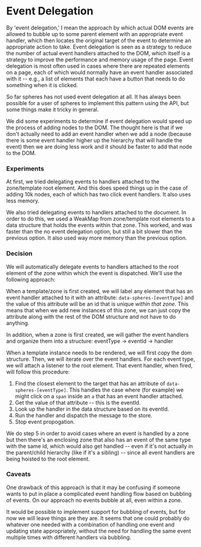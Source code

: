 # Event Delegation

By 'event delegation,' I mean the approach by which actual DOM events are
allowed to bubble up to some parent element with an appropriate event handler,
which then locates the original target of the event to determine an
appropriate action to take. Event delegation is seen as a strategy to
reduce the number of actual event handlers attached to the DOM, which itself
is a strategy to improve the performance and memory usage of the page.
Event delegation is most often used in cases where there are repeated
elements on a page, each of which would normally have an event handler
associated with it -- e.g., a list of elements that each have a button that
needs to do something when it is clicked.

So far spheres has not used event delegation at all. It has always been possible
for a user of spheres to implement this pattern using the API, but some
things make it tricky in general.

We did some experiments to determine if event delegation would speed up the
process of adding nodes to the DOM. The thought here is that if we don't
actually need to add an event handler when we add a node (because there is
some event handler higher up the hierarchy that will handle the event) then
we are doing less work and it should be faster to add that node to the DOM.

### Experiments

At first, we tried delegating events to handlers attached to the zone/template
root element. And this does speed things up in the case of adding 10k nodes,
each of which has two click event handlers. It also uses less memory.

We also tried delegating events to handlers attached to the document. In order
to do this, we used a WeakMap from zone/template root elements to a data structure
that holds the events within that zone. This worked, and was faster than the
no event delegation option, but still a bit slower than the previous option.
It also used way more memory than the previous option.

### Decision

We will automatically delegate events to handlers attached to the root element
of the zone within which the event is dispatched. We'll use the following
approach:

When a template/zone is first created, we will label any element that has an
event handler attached to it with an attribute: `data-spheres-[eventType]`
and the value of this attribute will be an id that is unique *within that zone*.
This means that when we add new instances of this zone, we can just copy
the attribute along with the rest of the DOM structure and not have to do
anything.

In addition, when a zone is first created, we will gather the event handlers
and organize them into a structure: eventType -> eventId -> handler

When a template instance needs to be rendered, we will first copy the dom
structure. Then, we will iterate over the event handlers. For each event type,
we will attach a listener to the root element. That event handler, when fired,
will follow this procedure:

1. Find the closest element to the target that has an attribute of
`data-spheres-[eventType]`. This handles the case where (for example) we might
click on a `span` inside an `a` that has an event handler attached.
2. Get the value of that attribute -- this is the eventId.
3. Look up the handler in the data structure based on its eventId.
4. Run the handler and dispatch the message to the store.
5. Stop event propogation.

We do step 5 in order to avoid cases where an event is handled by a zone but
then there's an enclosing zone that also has an event of the same type with the
same id, which would also get handled -- even if it's not actually in the
parent/child hierarchy (like if it's a sibling) -- since all event handlers are
being hoisted to the root element.

### Caveats

One drawback of this approach is that it may be confusing if someone wants to
put in place a complicated event handling flow based on bubbling of events.
On our approach no events bubble at all, even within a zone.

It would be possible to implement support for bubbling of events, but for now
we will leave things are they are. It seems that one could probably do whatever
one needed with a combination of handling one event and updating state
appropriately, without the need for handling the same event multiple times
with different handlers via bubbling.